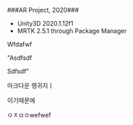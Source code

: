 ###AR Project, 2020###

* Unity3D 2020.1.12f1
* MRTK 2.5.1 through Package Manager

Wfdafwf

"Asdfsdf

Sdfsdf"

마크다운 랭귀지ㅣ

이기때문에

ㅇㅈㅁㅇwefwef
